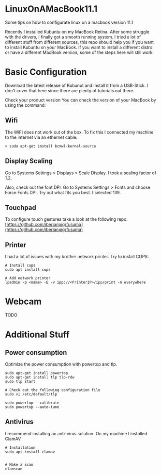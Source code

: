 # LinuxOnAMacBook11.1
Some tips on how to configurate linux on a macbook version 11.1

Recently I installed Kubuntu on my MacBook Retina. After some struggle with the drivers, I finally got a smooth running system. I tried a lot of different stuff from different sources, this repo should help you if you want to install Kubuntu on your MacBook. If you want to install a different distro or have a different MacBook version, some of the steps here will still work.

# Basic Configuration

Download the latest release of Kubunut and install it from a USB-Stick. I don't cover that here since there are plenty of tutorials out there.

Check your product version
You can check the version of your MacBook by using the command:

## Wifi

The WiFI does not work out of the box. To fix this I connected my machine to the internet via an ethernet cable.

```
> sudo apt-get install bcmwl-kernel-source

```

## Display Scaling


Go to Systems Settings > Displays > Scale Display. I took a scaling factor of 1.2.

Also, check out the font DPI. Go to Systems Settings > Fonts and choose Force Fonts DPI. Try out what fits you best. I selected 139.


## Touchpad

To configure touch gestures take a look at the following repo.
[https://github.com/iberianpig/fusuma](https://github.com/iberianpig/fusuma)

## Printer

I had a lot of issues with my brother network printer.  Try to install CUPS:

```
# Install cups
sudo apt install cups

# Add network printer
lpadmin -p <name> -E -v ipp://<PrinterIP>/ipp/print -m everywhere
```

# Webcam

TODO

# Additional Stuff

## Power consumption

Optimize the power consumption with powertop and tlp.


```
sudo apt-get install powertop
sudo apt-get install tlp tlp-rdw
sudo tlp start

# Check out the following configuration file
sudo vi /etc/default/tlp

sudo powertop --calibrate
sudo powertop --auto-tune
```

## Antivirus

I recommend installing an anti-virus solution. On my machine I installed ClamAV.

```
# Installation
sudo apt install clamav


# Make a scan
clamscan
```



